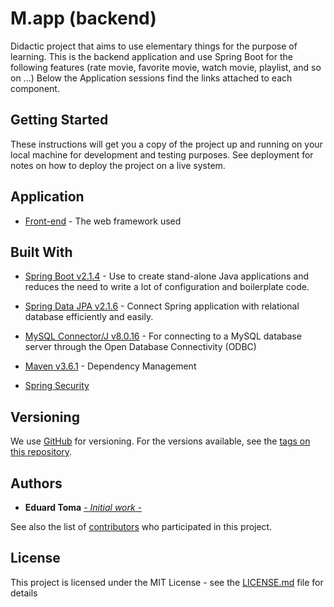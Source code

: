 # M.app (backend)

Didactic project that aims to use elementary things for the purpose of learning. This is the backend application and use Spring Boot for the following features (rate movie, favorite movie, watch movie, playlist, and so on ...) Below the Application sessions find the links attached to each component.

## Getting Started

These instructions will get you a copy of the project up and running on your local machine for development and testing purposes. See deployment for notes on how to deploy the project on a live system.

## Application

- [Front-end](https://github.com/TomaEduard/movie-web-app) - The web framework used

## Built With

* [Spring Boot v2.1.4](https://spring.io/projects/spring-boot) - Use to create stand-alone Java applications and reduces the need to write a lot of configuration and boilerplate code.

* [Spring Data JPA v2.1.6](https://spring.io/guides/gs/accessing-data-jpa/) - Connect Spring application with relational database efficiently and easily.
* [MySQL Connector/J v8.0.16](https://mvnrepository.com/artifact/mysql/mysql-connector-java) - For connecting to a MySQL database server through the Open Database Connectivity (ODBC)
* [Maven v3.6.1](https://maven.apache.org/) - Dependency Management
* [Spring Security]() 

## Versioning

We use [GitHub](https://github.com/) for versioning. For the versions available, see the [tags on this repository](https://github.com/TomaEduard/movie-app-api).

## Authors

- **Eduard Toma** [- _Initial work_ -](https://github.com/TomaEduard/movie-app-api)

See also the list of [contributors](https://github.com/TomaEduard/movie-app-api/graphs/contributors) who participated in this project.

## License

This project is licensed under the MIT License - see the [LICENSE.md](LICENSE.md) file for details
